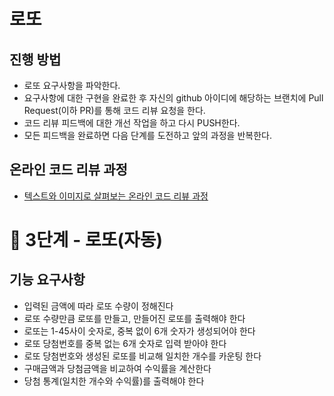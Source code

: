 # 로또
## 진행 방법
* 로또 요구사항을 파악한다.
* 요구사항에 대한 구현을 완료한 후 자신의 github 아이디에 해당하는 브랜치에 Pull Request(이하 PR)를 통해 코드 리뷰 요청을 한다.
* 코드 리뷰 피드백에 대한 개선 작업을 하고 다시 PUSH한다.
* 모든 피드백을 완료하면 다음 단계를 도전하고 앞의 과정을 반복한다.

## 온라인 코드 리뷰 과정
* [텍스트와 이미지로 살펴보는 온라인 코드 리뷰 과정](https://github.com/next-step/nextstep-docs/tree/master/codereview)

# 🚀 3단계 - 로또(자동)
## 기능 요구사항
* 입력된 금액에 따라 로또 수량이 정해진다
* 로또 수량만큼 로또를 만들고, 만들어진 로또를 출력해야 한다
* 로또는 1-45사이 숫자로, 중복 없이 6개 숫자가 생성되어야 한다
* 로또 당첨번호를 중복 없는 6개 숫자로 입력 받아야 한다
* 로또 당첨번호와 생성된 로또를 비교해 일치한 개수를 카운팅 한다
* 구매금액과 당첨금액을 비교하여 수익률을 계산한다
* 당첨 통계(일치한 개수와 수익률)를 출력해야 한다